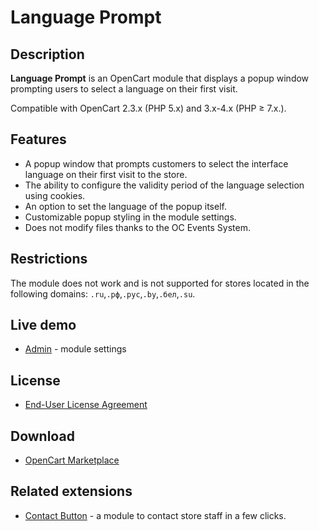 # Language Prompt

## Description
**Language Prompt** is an OpenCart module that displays a popup window prompting users to select a language on their first visit.

Compatible with OpenCart 2.3.x (PHP 5.x) and 3.x-4.x (PHP ≥ 7.x.).

## Features
* A popup window that prompts customers to select the interface language on their first visit to the store.
* The ability to configure the validity period of the language selection using cookies.
* An option to set the language of the popup itself.
* Customizable popup styling in the module settings.
* Does not modify files thanks to the OC Events System.

## Restrictions
The module does not work and is not supported for stores located in the following domains: `.ru`,`.рф`,`.рус`,`.by`,`.бел`,`.su`.

## Live demo
* [Admin](https://demo.ocmod.space/a/admin/index.php?route=extension/module/language_prompt) - module settings

## License
* [End-User License Agreement](../EULA.txt)

## Download
* [OpenCart Marketplace](https://www.opencart.com/index.php?route=marketplace/extension/info&extension_id=00000)

## Related extensions
* [Contact Button](https://www.opencart.com/index.php?route=marketplace/extension/info&extension_id=43102) - a module to contact store staff in a few clicks.
